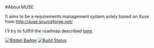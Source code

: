 #About MUSE

It aims to be a requirements management system solely based on Xuse from http://xuse.sourceforge.net/

I'll try to fullfill the roadmap described [here](http://xuse.sourceforge.net/release-roadmap.html).


[![Bitdeli Badge](https://d2weczhvl823v0.cloudfront.net/rajish/muse/trend.png)](https://bitdeli.com/free "Bitdeli Badge")
[![Build Status](https://travis-ci.org/rajish/muse.png?branch=master)](https://travis-ci.org/rajish/muse)
